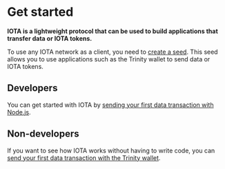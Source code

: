 # Get started

**IOTA is a lightweight protocol that can be used to build applications that transfer data or IOTA tokens.**

To use any IOTA network as a client, you need to [create a seed](../tutorials/create-a-seed.md). This seed allows you to use applications such as the Trinity wallet to send data or IOTA tokens.

## Developers

You can get started with IOTA by [sending your first data transaction with Node.js](../tutorials/send-a-zero-value-transaction-with-nodejs.md).

## Non-developers

If you want to see how IOTA works without having to write code, you can [send your first data transaction with the Trinity wallet](../tutorials/send-a-zero-value-transaction-with-the-trinity-wallet.md).